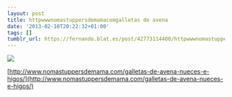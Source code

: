 ```yaml
---
layout: post
title: httpwwwnomastuppersdemamacomgalletas de avena
date: '2013-02-10T20:22:32+01:00'
tags: []
tumblr_url: https://fernando.blat.es/post/42773114400/httpwwwnomastuppersdemamacomgalletas-de-avena
---
```

 ![](/tumblr_files/tumblr_mi0r5kJpl31qz4y16o1_640.jpg)  

[http://www.nomastuppersdemama.com/galletas-de-avena-nueces-e-higos/](http://www.nomastuppersdemama.com/galletas-de-avena-nueces-e-higos/)
